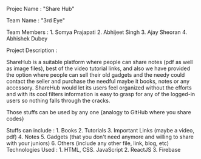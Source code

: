 Projec Name : "Share Hub"

Team Name : "3rd Eye"

Team Members :
                1. Somya Prajapati
                2. Abhijeet Singh
                3. Ajay Sheoran
                4. Abhishek Dubey

Project Description :

ShareHub is a suitable platform where people can share notes (pdf as well as image files), best of the video tutorial links,
and also we have provided the option where people can sell their old gadgets and the needy could contact the seller and purchase the needful maybe it books, notes or any accessory. ShareHub would let its users feel organized without the efforts and with its cool filters information is easy to grasp for any of the logged-in users so nothing falls through the cracks.

Those stuffs can be used by any one {analogy to GitHub where you share codes}

Stuffs can include :
                      1. Books
                      2. Tutorials
                      3. Important Links (maybe a video, pdf)
                      4. Notes
                      5. Gadgets (that you don't need anymore and willing to share with your juniors)
                      6. Others (include any other file, link, blog, etc)
Technologies Used :
                      1. HTML, CSS. JavaScript
                      2. ReactJS
                      3. Firebase
